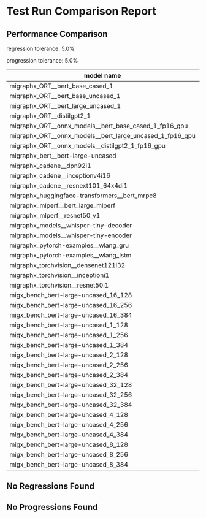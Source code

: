 # Test Run Comparison Report

## Performance Comparison

regression tolerance: 5.0%

progression tolerance: 5.0%

|model name|exit_status|analysis|old_time_ms|new_time_ms|change_ms|percent_change|
|---|---|---|---|---|---|---|
|migraphx_ORT__bert_base_cased_1|PASS|within tol|115.0972|114.4737|-0.6235|-0.54%|
|migraphx_ORT__bert_base_uncased_1|PASS|within tol|115.5218|115.9419|0.4201|0.36%|
|migraphx_ORT__bert_large_uncased_1|PASS|within tol|521.4706|523.5156|2.045|0.39%|
|migraphx_ORT__distilgpt2_1|PASS|within tol|68.6885|69.0812|0.3928|0.57%|
|migraphx_ORT__onnx_models__bert_base_cased_1_fp16_gpu|Numerics|within tol|62.0075|61.968|-0.0394|-0.06%|
|migraphx_ORT__onnx_models__bert_large_uncased_1_fp16_gpu|Numerics|within tol|328.2383|327.5712|-0.6671|-0.2%|
|migraphx_ORT__onnx_models__distilgpt2_1_fp16_gpu|Numerics|within tol|34.2024|34.6128|0.4104|1.2%|
|migraphx_bert__bert-large-uncased|PASS|within tol|19.3157|19.369|0.0533|0.28%|
|migraphx_cadene__dpn92i1|PASS|within tol|5.0412|5.0513|0.0101|0.2%|
|migraphx_cadene__inceptionv4i16|PASS|within tol|29.1076|29.4283|0.3207|1.1%|
|migraphx_cadene__resnext101_64x4di1|PASS|progression|6.4126|6.009|-0.4036|-6.29%|
|migraphx_huggingface-transformers__bert_mrpc8|PASS|within tol|7.2661|7.3183|0.0521|0.72%|
|migraphx_mlperf__bert_large_mlperf|Numerics|regression|26.4234|29.6943|3.271|12.38%|
|migraphx_mlperf__resnet50_v1|PASS|within tol|4.7936|4.7766|-0.017|-0.35%|
|migraphx_models__whisper-tiny-decoder|PASS|within tol|38.661|39.3873|0.7263|1.88%|
|migraphx_models__whisper-tiny-encoder|Numerics|within tol|47.0004|46.0736|-0.9268|-1.97%|
|migraphx_pytorch-examples__wlang_gru|PASS|within tol|18.5641|18.3079|-0.2563|-1.38%|
|migraphx_pytorch-examples__wlang_lstm|PASS|regression|8.2851|9.2765|0.9914|11.97%|
|migraphx_torchvision__densenet121i32|PASS|within tol|17.8612|17.8158|-0.0454|-0.25%|
|migraphx_torchvision__inceptioni1|PASS|within tol|4.9537|4.8868|-0.0669|-1.35%|
|migraphx_torchvision__resnet50i1|PASS|within tol|3.2224|3.1604|-0.062|-1.92%|
|migx_bench_bert-large-uncased_16_128|PASS|within tol|27.0488|27.037|-0.0118|-0.04%|
|migx_bench_bert-large-uncased_16_256|PASS|within tol|38.2858|38.423|0.1372|0.36%|
|migx_bench_bert-large-uncased_16_384|PASS|within tol|58.1067|58.178|0.0713|0.12%|
|migx_bench_bert-large-uncased_1_128|PASS|within tol|12.2567|12.0354|-0.2213|-1.81%|
|migx_bench_bert-large-uncased_1_256|PASS|within tol|12.743|12.4539|-0.2891|-2.27%|
|migx_bench_bert-large-uncased_1_384|PASS|within tol|19.3511|19.3899|0.0388|0.2%|
|migx_bench_bert-large-uncased_2_128|PASS|within tol|12.8482|12.7513|-0.097|-0.75%|
|migx_bench_bert-large-uncased_2_256|PASS|within tol|19.5359|19.3917|-0.1441|-0.74%|
|migx_bench_bert-large-uncased_2_384|PASS|within tol|20.3008|20.26|-0.0407|-0.2%|
|migx_bench_bert-large-uncased_32_128|PASS|within tol|36.8475|37.0726|0.2251|0.61%|
|migx_bench_bert-large-uncased_32_256|PASS|within tol|77.735|77.506|-0.229|-0.29%|
|migx_bench_bert-large-uncased_32_384|PASS|within tol|118.7661|118.998|0.2319|0.2%|
|migx_bench_bert-large-uncased_4_128|PASS|within tol|19.6576|19.5194|-0.1382|-0.7%|
|migx_bench_bert-large-uncased_4_256|PASS|within tol|20.7094|20.7687|0.0592|0.29%|
|migx_bench_bert-large-uncased_4_384|PASS|within tol|24.1388|24.0805|-0.0584|-0.24%|
|migx_bench_bert-large-uncased_8_128|PASS|within tol|20.7937|20.9492|0.1555|0.75%|
|migx_bench_bert-large-uncased_8_256|PASS|within tol|27.3391|27.6829|0.3438|1.26%|
|migx_bench_bert-large-uncased_8_384|PASS|within tol|34.7744|34.8274|0.0531|0.15%|

## No Regressions Found

## No Progressions Found

